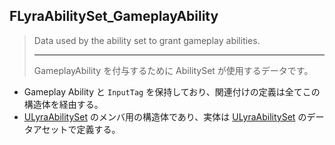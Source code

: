 ## FLyraAbilitySet_GameplayAbility

> Data used by the ability set to grant gameplay abilities.
> 
> ----
> GameplayAbility を付与するために AbilitySet が使用するデータです。

* Gameplay Ability と ```InputTag``` を保持しており、関連付けの定義は全てこの構造体を経由する。
* [ULyraAbilitySet] のメンバ用の構造体であり、実体は [ULyraAbilitySet] のデータアセットで定義する。




<!--- ページ内のリンク --->

<!--- 自前の画像へのリンク --->

<!--- generated --->
[ULyraAbilitySet]: ../../Lyra/GameplayAbility/ULyraAbilitySet.md#ulyraabilityset
